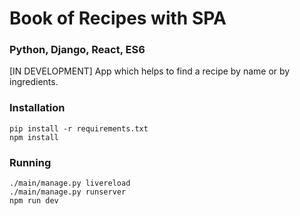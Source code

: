Book of Recipes with SPA
===========================

### Python, Django, React, ES6

[IN DEVELOPMENT] App which helps to find a recipe by name or by ingredients.


### Installation
```
pip install -r requirements.txt
npm install
```


### Running
```
./main/manage.py livereload
./main/manage.py runserver
npm run dev
```